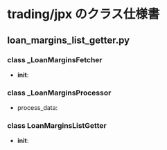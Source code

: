 # trading/jpx のクラス仕様書

## loan_margins_list_getter.py

### class _LoanMarginsFetcher
- __init__: 

### class _LoanMarginsProcessor
- process_data: 

### class LoanMarginsListGetter
- __init__: 

